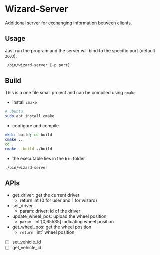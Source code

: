 # Wizard-Server

Additional server for exchanging information between clients.

## Usage

Just run the program and the server will bind to the specific port (default `2003`).

```bash
./bin/wizard-server [-p port]
```



## Build

This is a one file small project and can be compiled using `cmake`

+ install `cmake`

```bash
# ubuntu
sudo apt install cmake
```

+ configure and compile

```bash
mkdir build; cd build
cmake ..
cd ..
cmake --build ./build
```

+ the executable lies in the `bin` folder

```bash
./bin/wizard-server
```



## APIs

+ get_driver: get the current driver
  + return int (0 for user and 1 for wizard)
+ set_driver
  + param: driver: id of the driver
+ update_wheel_pos: upload the wheel position
  + `param ` int`[0,65535] indicating wheel position
+ get_wheel_pos: get the wheel position
  + `return ` int` wheel position
+ [ ] set_vehicle_id
+ [ ] get_vehicle_id
